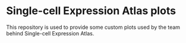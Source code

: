 # Single-cell Expression Atlas plots

This repository is used to provide some custom plots used by the team behind Single-cell Expression Atlas.  




